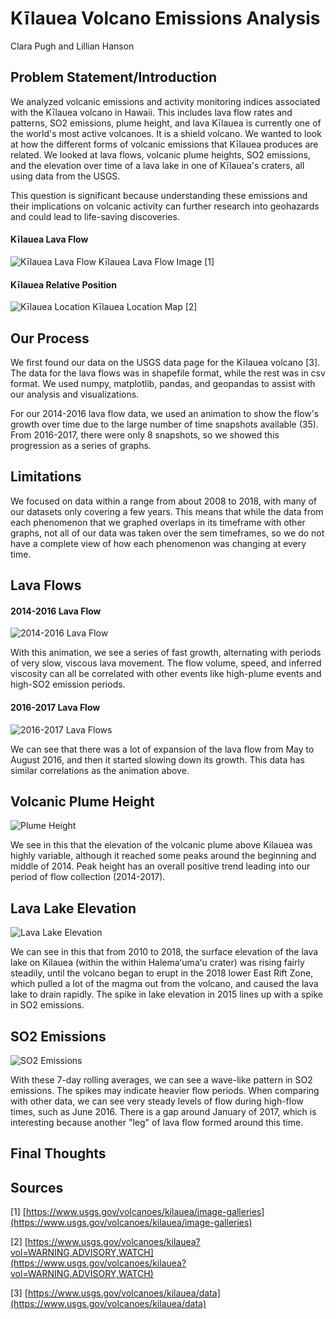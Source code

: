 # Kīlauea Volcano Emissions Analysis
Clara Pugh and Lillian Hanson


## Problem Statement/Introduction
We analyzed volcanic emissions and activity monitoring indices associated with the Kīlauea volcano in Hawaii. This includes lava flow rates and patterns, SO2 emissions, plume height, and lava Kīlauea is currently one of the world's most active volcanoes. It is a shield volcano. We wanted to look at how the different forms of volcanic emissions that Kīlauea produces are related. We looked at lava flows, volcanic plume heights, SO2 emissions, and the elevation over time of a lava lake in one of Kīlauea's craters, all using data from the USGS.

This question is significant because understanding these emissions and their implications on volcanic activity can further research into geohazards and could lead to life-saving discoveries.

#### Kīlauea Lava Flow
![Kīlauea Lava Flow](../figures/lava-flow-image-USGS.jpg)
Kīlauea Lava Flow Image [1]

#### Kīlauea Relative Position
![Kīlauea Location](../figures/volcano_location_map.png)
Kīlauea Location Map [2]

## Our Process
We first found our data on the USGS data page for the Kīlauea volcano [3]. The data for the lava flows was in shapefile format, while the rest was in csv format. We used numpy, matplotlib, pandas, and geopandas to assist with our analysis and visualizations.

For our 2014-2016 lava flow data, we used an animation to show the flow's growth over time due to the large number of time snapshots available (35). From 2016-2017, there were only 8 snapshots, so we showed this progression as a series of graphs.


## Limitations
We focused on data within a range from about 2008 to 2018, with many of our datasets only covering a few years. This means that while the data from each phenomenon that we graphed overlaps in its timeframe with other graphs, not all of our data was taken over the sem timeframes, so we do not have a complete view of how each phenomenon was changing at every time.

## Lava Flows

#### 2014-2016 Lava Flow
![2014-2016 Lava Flow](../figures/lava_flow_animation.gif)

With this animation, we see a series of fast growth, alternating with periods of very slow, viscous lava movement. The flow volume, speed, and inferred viscosity can all be correlated with other events like high-plume events and high-SO2 emission periods. 

#### 2016-2017 Lava Flow
![2016-2017 Lava Flows](../figures/2016-17_lava.png)

We can see that there was a lot of expansion of the lava flow from May to August 2016, and then it started slowing down its growth. This data has similar correlations as the animation above. 

## Volcanic Plume Height
![Plume Height](../figures/plume_height.png)

We see in this that the elevation of the volcanic plume above Kilauea was highly variable, although it reached some peaks around the beginning and middle of 2014. Peak height has an overall positive trend leading into our period of flow collection (2014-2017). 

## Lava Lake Elevation
![Lava Lake Elevation](../figures/lava_lake_elev.png)

We can see in this that from 2010 to 2018, the surface elevation of the lava lake on Kilauea (within the within Halemaʻumaʻu crater) was rising fairly steadily, until the volcano began to erupt in the 2018 lower East Rift Zone, which pulled a lot of the magma out from the volcano, and caused the lava lake to drain rapidly. The spike in lake elevation in 2015 lines up with a spike in SO2 emissions. 

## SO2 Emissions
![SO2 Emissions](../figures/SO2_emissions.png)

With these 7-day rolling averages, we can see a wave-like pattern in SO2 emissions. The spikes may indicate heavier flow periods. When comparing with other data, we can see very steady levels of flow during high-flow times, such as June 2016. There is a gap around January of 2017, which is interesting because another "leg" of lava flow formed around this time. 

## Final Thoughts

## Sources
[1] [https://www.usgs.gov/volcanoes/kilauea/image-galleries](https://www.usgs.gov/volcanoes/kilauea/image-galleries)

[2] [https://www.usgs.gov/volcanoes/kilauea?vol=WARNING,ADVISORY,WATCH](https://www.usgs.gov/volcanoes/kilauea?vol=WARNING,ADVISORY,WATCH)

[3] [https://www.usgs.gov/volcanoes/kilauea/data](https://www.usgs.gov/volcanoes/kilauea/data)
